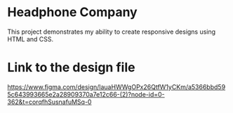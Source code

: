 # Headphone Company
This project demonstrates my ability to create responsive designs using HTML and CSS.

# Link to the design file
https://www.figma.com/design/lauaHWWgOPx26QtfW1yCKm/a5366bbd595c643993665e2a28909370a7e12c66-(2)?node-id=0-362&t=corqfhSusnafuMSq-0
